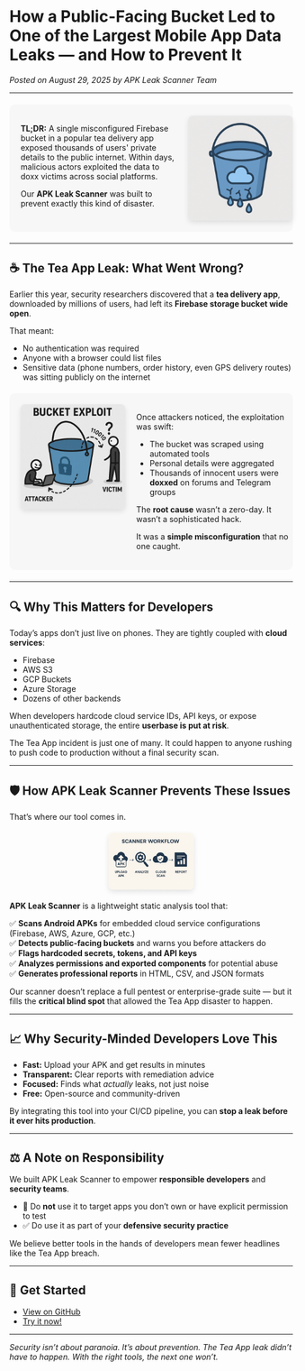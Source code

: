 # How a Public-Facing Bucket Led to One of the Largest Mobile App Data Leaks — and How to Prevent It

*Posted on August 29, 2025 by APK Leak Scanner Team*  

---
<div style="display:flex; align-items:flex-start; gap:20px; margin:20px 0; background-color:#f7f7f7; padding:20px; border-radius:10px;">
  <!-- Left column: text -->
  <div style="flex: 0 0 60%;">
    <p><strong>TL;DR:</strong> A single misconfigured Firebase bucket in a popular tea delivery app exposed thousands of users' private details to the public internet. Within days, malicious actors exploited the data to doxx victims across social platforms.</p>
    <p>Our <strong>APK Leak Scanner</strong> was built to prevent exactly this kind of disaster.</p>
  </div>

  <!-- Right column: image -->
  <div style="flex: 0 0 40%; text-align:center;">
    <img src="assets/bucketLeak.png" alt="Bucket Leak Graphic"
         style="display:block; margin:0 auto; width:100%; max-width:200px; height:auto; border-radius:8px; box-shadow:0 4px 10px rgba(0,0,0,0.1);"/>
  </div>
</div>




---

## ☕ The Tea App Leak: What Went Wrong?

Earlier this year, security researchers discovered that a **tea delivery app**, downloaded by millions of users, had left its **Firebase storage bucket wide open**.  

That meant:  

- No authentication was required  
- Anyone with a browser could list files  
- Sensitive data (phone numbers, order history, even GPS delivery routes) was sitting publicly on the internet  

<div style="display:flex; align-items:flex-start; gap:20px; margin:20px 0; background-color:#f7f7f7; padding:20px; border-radius:10px;">
  <!-- Left column: image -->
  <div style="flex: 0 0 40%; text-align:center;">
    <img src="assets/bucketExploit.png" alt="Bucket Exploit Graphic"
         style="display:block; margin:0 auto; width:100%; max-width:200px; height:auto; border-radius:8px; box-shadow:0 4px 10px rgba(0,0,0,0.1);"/>
  </div>

  <!-- Right column: text -->
  <div style="flex: 0 0 60%;">
    <p>Once attackers noticed, the exploitation was swift:</p>
    <ul>
      <li>The bucket was scraped using automated tools</li>
      <li>Personal details were aggregated</li>
      <li>Thousands of innocent users were <strong>doxxed</strong> on forums and Telegram groups</li>
    </ul>
    <p>The <strong>root cause</strong> wasn’t a zero-day. It wasn’t a sophisticated hack.</p>
    <p>It was a <strong>simple misconfiguration</strong> that no one caught.</p>
  </div>
</div>


---

## 🔍 Why This Matters for Developers

Today’s apps don’t just live on phones. They are tightly coupled with **cloud services**:  

- Firebase  
- AWS S3  
- GCP Buckets  
- Azure Storage  
- Dozens of other backends  

When developers hardcode cloud service IDs, API keys, or expose unauthenticated storage, the entire **userbase is put at risk**.  

The Tea App incident is just one of many. It could happen to anyone rushing to push code to production without a final security scan.

---

## 🛡️ How APK Leak Scanner Prevents These Issues

That’s where our tool comes in.  

<p style="text-align:left;">
  <img src="assets/workFlow.png" alt="Work Flow Graphic" 
       style="display:block; margin: 20px auto; width:30%; height:auto; border-radius:8px; box-shadow:0 4px 10px rgba(0,0,0,0.1);"/>
</p>

**APK Leak Scanner** is a lightweight static analysis tool that:  

✅ **Scans Android APKs** for embedded cloud service configurations (Firebase, AWS, Azure, GCP, etc.)  
✅ **Detects public-facing buckets** and warns you before attackers do  
✅ **Flags hardcoded secrets, tokens, and API keys**  
✅ **Analyzes permissions and exported components** for potential abuse  
✅ **Generates professional reports** in HTML, CSV, and JSON formats  

Our scanner doesn’t replace a full pentest or enterprise-grade suite — but it fills the **critical blind spot** that allowed the Tea App disaster to happen.  

---

## 📈 Why Security-Minded Developers Love This

- **Fast:** Upload your APK and get results in minutes  
- **Transparent:** Clear reports with remediation advice  
- **Focused:** Finds what *actually* leaks, not just noise  
- **Free:** Open-source and community-driven  

By integrating this tool into your CI/CD pipeline, you can **stop a leak before it ever hits production**.

---

## ⚖️ A Note on Responsibility

We built APK Leak Scanner to empower **responsible developers** and **security teams**.  

- 🚫 Do **not** use it to target apps you don’t own or have explicit permission to test  
- ✅ Do use it as part of your **defensive security practice**  

We believe better tools in the hands of developers mean fewer headlines like the Tea App breach.

---

## 🔗 Get Started

- [View on GitHub](https://github.com/yourusername/apkleakscanner)  
- [Try it now!](https://freeonlineapkleakscanner.com)  

---

*Security isn’t about paranoia. It’s about prevention. The Tea App leak didn’t have to happen. With the right tools, the next one won’t.*  

